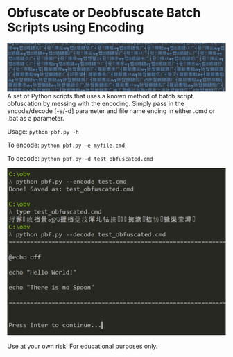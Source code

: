 # Obfuscate or Deobfuscate Batch Scripts using Encoding
![py_batchfuscator](https://raw.githubusercontent.com/bobby-tablez/Py-BATCH-Fuscator/main/pybatchfuscator.png)
A set of Python scripts that uses a known method of batch script obfuscation by messing with the encoding. Simply pass in the encode/decode [-e/-d] parameter and file name ending in either .cmd or .bat as a parameter. 

Usage: `python pbf.py -h`

To encode:
`python pbf.py -e myfile.cmd`

To decode:
`python pbf.py -d test_obfuscated.cmd`

![example image](https://raw.githubusercontent.com/bobby-tablez/Py-BATCH-Fuscator/main/py-BATCH-Fuscator.png?raw=true)


Use at your own risk! For educational purposes only.
